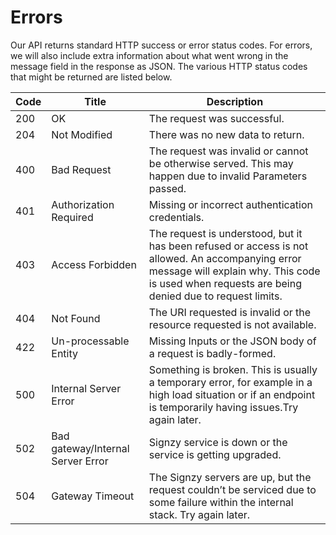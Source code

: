 # Errors

Our API returns standard HTTP success or error status codes. For errors, we will also include extra information about what went wrong in the message field in the response as JSON. The various HTTP status codes that might be returned are listed below.

| Code | Title                             | Description                                                                                                                                                                                          |
| ---- | --------------------------------- | ---------------------------------------------------------------------------------------------------------------------------------------------------------------------------------------------------- |
| 200  | OK                                | The request was successful.                                                                                                                                                                          |
| 204  | Not Modified                      | There was no new data to return.                                                                                                                                                                     |
| 400  | Bad Request                       | The request was invalid or cannot be otherwise served. This may happen due to invalid Parameters passed.                                                                                             |
| 401  | Authorization Required            | Missing or incorrect authentication credentials.                                                                                                                                                     |
| 403  | Access Forbidden                  | The request is understood, but it has been refused or access is not allowed. An accompanying error message will explain why. This code is used when requests are being denied due to request limits. |
| 404  | Not Found                         | The URI requested is invalid or the resource requested is not available.                                                                                                                             |
| 422  | Un-processable Entity             | Missing Inputs or the JSON body of a request is badly-formed.                                                                                                                                        |
| 500  | Internal Server Error             | Something is broken. This is usually a temporary error, for example in a high load situation or if an endpoint is temporarily having issues.Try again later.                                         |
| 502  | Bad gateway/Internal Server Error | Signzy service is down or the service is getting upgraded.                                                                                                                                           |
| 504  | Gateway Timeout                   | The Signzy servers are up, but the request couldn’t be serviced due to some failure within the internal stack. Try again later.                                                                      |
